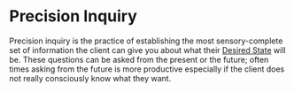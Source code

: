 # Precision Inquiry

Precision inquiry is the practice of establishing the most sensory-complete set of information the client can give you about what their [Desired State](https://tamouse.github.io/blog/pages/consulting/precision-inquiry.html#desired-state) will be. These questions can be asked from the present or the future; often times asking from the future is more productive especially if the client does not really consciously know what they want.



